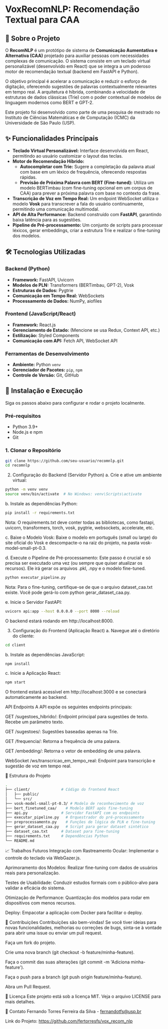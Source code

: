 # VoxRecomNLP: Recomendação Textual para CAA

 <!-- Substitua com um GIF ou imagem do seu projeto em ação -->

## 📜 Sobre o Projeto

O **RecomNLP** é um protótipo de sistema de **Comunicação Aumentativa e Alternativa (CAA)** projetado para auxiliar pessoas com necessidades complexas de comunicação. O sistema consiste em um teclado virtual personalizável (desenvolvido em React) que se integra a um poderoso motor de recomendação textual (backend em FastAPI e Python).

O objetivo principal é acelerar a comunicação e reduzir o esforço de digitação, oferecendo sugestões de palavras contextualmente relevantes em tempo real. A arquitetura é híbrida, combinando a velocidade de estruturas de dados clássicas (Trie) com o poder contextual de modelos de linguagem modernos como BERT e GPT-2.

Este projeto foi desenvolvido como parte de uma pesquisa de mestrado no Instituto de Ciências Matemáticas e de Computação (ICMC) da Universidade de São Paulo (USP).

## ✨ Funcionalidades Principais

-   **Teclado Virtual Personalizável:** Interface desenvolvida em React, permitindo ao usuário customizar o layout das teclas.
-   **Motor de Recomendação Híbrido:**
    -   **Autocompletar com Trie:** Sugere a completação da palavra atual com base em um léxico de frequência, oferecendo respostas rápidas.
    -   **Previsão de Próxima Palavra com BERT (Fine-tuned):** Utiliza um modelo BERTimbau (com fine-tuning opcional em um corpus de CAA) para prever a próxima palavra com base no contexto da frase.
-   **Transcrição de Voz em Tempo Real:** Um endpoint WebSocket utiliza o modelo **Vosk** para transcrever a fala do usuário continuamente, permitindo uma comunicação multimodal.
-   **API de Alta Performance:** Backend construído com **FastAPI**, garantindo baixa latência para as sugestões.
-   **Pipeline de Pré-processamento:** Um conjunto de scripts para processar léxicos, gerar embeddings, criar a estrutura Trie e realizar o fine-tuning dos modelos.

## 🛠️ Tecnologias Utilizadas

### Backend (Python)
-   **Framework:** FastAPI, Uvicorn
-   **Modelos de PLN:** Transformers (BERTimbau, GPT-2), Vosk
-   **Estruturas de Dados:** Pygtrie
-   **Comunicação em Tempo Real:** WebSockets
-   **Processamento de Dados:** NumPy, aiofiles

### Frontend (JavaScript/React)
-   **Framework:** React.js
-   **Gerenciamento de Estado:** (Mencione se usa Redux, Context API, etc.)
-   **Estilização:** Styled Components
-   **Comunicação com API:** Fetch API, WebSocket API

### Ferramentas de Desenvolvimento
-   **Ambiente:** Python `venv`
-   **Gerenciador de Pacotes:** `pip`, `npm`
-   **Controle de Versão:** Git, GitHub

## 🚀 Instalação e Execução

Siga os passos abaixo para configurar e rodar o projeto localmente.

### Pré-requisitos
-   Python 3.9+
-   Node.js e npm
-   Git

### 1. Clonar o Repositório
```bash
git clone https://github.com/seu-usuario/recomnlp.git
cd recomnlp
```
2. Configuração do Backend (Servidor Python)
a. Crie e ative um ambiente virtual:
```bash
python -m venv venv
source venv/bin/activate  # No Windows: venv\Scripts\activate
```
b. Instale as dependências Python:
```bash
pip install -r requirements.txt
```
Nota: O requirements.txt deve conter todas as bibliotecas, como fastapi, uvicorn, transformers, torch, vosk, pygtrie, websockets, accelerate, etc.

c. Baixe o Modelo Vosk:
Baixe o modelo em português (small ou large) do site oficial do Vosk e descompacte-o na raiz do projeto, na pasta vosk-model-small-pt-0.3.

d. Execute o Pipeline de Pré-processamento:
Este passo é crucial e só precisa ser executado uma vez (ou sempre que quiser atualizar os recursos). Ele irá gerar os arquivos .pkl, .npy e o modelo fine-tuned.
```bash
python executar_pipeline.py
```
Nota: Para o fine-tuning, certifique-se de que o arquivo dataset_caa.txt existe. Você pode gerá-lo com python gerar_dataset_caa.py.

e. Inicie o Servidor FastAPI:
```bash
uvicorn api:app --host 0.0.0.0 --port 8000 --reload
```
O backend estará rodando em http://localhost:8000.

3. Configuração do Frontend (Aplicação React)
a. Navegue até o diretório do cliente:
```bash
cd client
```
b. Instale as dependências JavaScript:
```bash
npm install
```
c. Inicie a Aplicação React:
```bash
npm start
```
O frontend estará acessível em http://localhost:3000 e se conectará automaticamente ao backend.

API Endpoints
A API expõe os seguintes endpoints principais:

GET /sugestoes_hibrido/: Endpoint principal para sugestões de texto. Recebe um parâmetro texto.

GET /sugestoes/: Sugestões baseadas apenas na Trie.

GET /frequencia/: Retorna a frequência de uma palavra.

GET /embedding/: Retorna o vetor de embedding de uma palavra.

WebSocket /ws/transcricao_em_tempo_real: Endpoint para transcrição e sugestão de voz em tempo real.

📂 Estrutura do Projeto
```bash
.
├── client/              # Código do frontend React
│   ├── public/
│   └── src/
├── vosk-model-small-pt-0.3/ # Modelo de reconhecimento de voz
├── bert_finetuned_caa/    # Modelo BERT após fine-tuning
├── api.py               # Servidor FastAPI com os endpoints
├── executar_pipeline.py   # Orquestrador do pré-processamento
├── preprocessamento.py    # Funções de lógica de PLN e fine-tuning
├── gerar_dataset_caa.py   # Script para gerar dataset sintético
├── dataset_caa.txt      # Dataset para fine-tuning
├── requirements.txt     # Dependências Python
└── README.md
```
📈 Trabalhos Futuros
Integração com Rastreamento Ocular: Implementar o controle do teclado via WebGazer.js.

Aprimoramento dos Modelos: Realizar fine-tuning com dados de usuários reais para personalização.

Testes de Usabilidade: Conduzir estudos formais com o público-alvo para validar a eficácia do sistema.

Otimização de Performance: Quantização dos modelos para rodar em dispositivos com menos recursos.

Deploy: Empacotar a aplicação com Docker para facilitar o deploy.

🤝 Contribuições
Contribuições são bem-vindas! Se você tiver ideias para novas funcionalidades, melhorias ou correções de bugs, sinta-se à vontade para abrir uma issue ou enviar um pull request.

Faça um fork do projeto.

Crie uma nova branch (git checkout -b feature/minha-feature).

Faça o commit das suas alterações (git commit -m 'Adiciona minha-feature').

Faça o push para a branch (git push origin feature/minha-feature).

Abra um Pull Request.

📄 Licença
Este projeto está sob a licença MIT. Veja o arquivo LICENSE para mais detalhes.

📧 Contato
Fernando Torres Ferreira da Silva - fernandotfs@usp.br

Link do Projeto: https://github.com/fertorresfs/vox_recom_nlp
